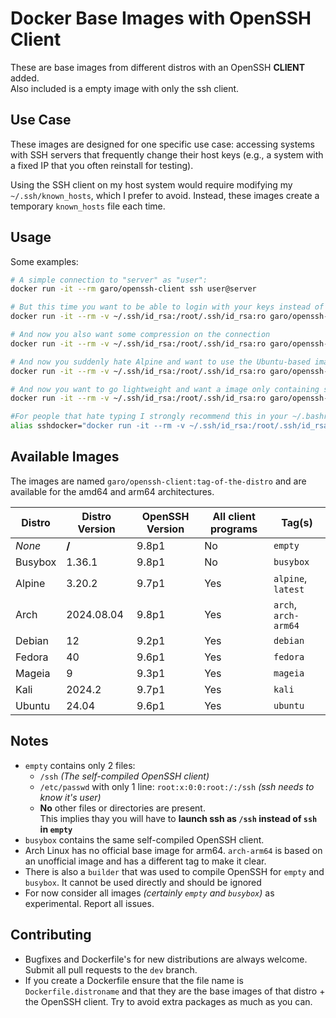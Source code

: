 # Docker Base Images with OpenSSH Client

These are base images from different distros with an OpenSSH __CLIENT__ added.<br>Also included is a empty image with only the ssh client.

## Use Case
These images are designed for one specific use case: accessing systems with SSH servers that frequently change their host keys (e.g., a system with a fixed IP that you often reinstall for testing). 

Using the SSH client on my host system would require modifying my `~/.ssh/known_hosts`, which I prefer to avoid. Instead, these images create a temporary `known_hosts` file each time.

## Usage
Some examples:
```bash
# A simple connection to "server" as "user":
docker run -it --rm garo/openssh-client ssh user@server

# But this time you want to be able to login with your keys instead of password:
docker run -it --rm -v ~/.ssh/id_rsa:/root/.ssh/id_rsa:ro garo/openssh-client ssh user@server

# And now you also want some compression on the connection
docker run -it --rm -v ~/.ssh/id_rsa:/root/.ssh/id_rsa:ro garo/openssh-client ssh -C user@server

# And now you suddenly hate Alpine and want to use the Ubuntu-based image
docker run -it --rm -v ~/.ssh/id_rsa:/root/.ssh/id_rsa:ro garo/openssh-client:ubuntu ssh -C user@server

# And now you want to go lightweight and want a image only containing ssh. Note the slash in front of ssh here !
docker run -it --rm -v ~/.ssh/id_rsa:/root/.ssh/id_rsa:ro garo/openssh-client:empty /ssh -C user@server

#For people that hate typing I strongly recommend this in your ~/.bashrc, ~/.zshrc, ...
alias sshdocker="docker run -it --rm -v ~/.ssh/id_rsa:/root/.ssh/id_rsa:ro garo/openssh-client ssh"
```

## Available Images
The images are named `garo/openssh-client:tag-of-the-distro` and are available for the amd64 and arm64 architectures.

| Distro  | Distro Version | OpenSSH Version | All __client__ programs | Tag(s)
| ------- | -------------- | --------------- | ------------------- | -------------------- |
| _None_  |        __/__   |           9.8p1 | No                  | `empty`              |
| Busybox |         1.36.1 |           9.8p1 | No                  | `busybox`            |
| Alpine  |         3.20.2 |           9.7p1 | Yes                 | `alpine`, `latest`   |
| Arch    |     2024.08.04 |           9.8p1 | Yes                 | `arch`, `arch-arm64` |
| Debian  |             12 |           9.2p1 | Yes                 | `debian`             |
| Fedora  |             40 |           9.6p1 | Yes                 | `fedora`             |
| Mageia  |              9 |           9.3p1 | Yes                 | `mageia`             |
| Kali    |         2024.2 |           9.7p1 | Yes                 | `kali`               |
| Ubuntu  |          24.04 |           9.6p1 | Yes                 | `ubuntu`             |

## Notes
- `empty` contains only 2 files:
  - `/ssh` _(The self-compiled OpenSSH client)_
  - `/etc/passwd` with only 1 line: `root:x:0:0:root:/:/ssh` _(ssh needs to know it's user)_
  - __No__ other files or directories are present.<br>This implies thay you will have to __launch ssh as `/ssh` instead of `ssh` in `empty`__
- `busybox` contains the same self-compiled OpenSSH client.
- Arch Linux has no official base image for arm64. `arch-arm64` is based on an unofficial image and has a different tag to make it clear.
- There is also a `builder` that was used to compile OpenSSH for `empty` and `busybox`. It cannot be used directly and should be ignored
- For now consider all images _(certainly `empty` and `busybox`)_ as experimental. Report all issues.


## Contributing
- Bugfixes and Dockerfile's for new distributions are always welcome. Submit all pull requests to the `dev` branch.
- If you create a Dockerfile ensure that the file name is `Dockerfile.distroname` and that they are the base images of that distro + the OpenSSH client. Try to avoid extra packages as much as you can.
